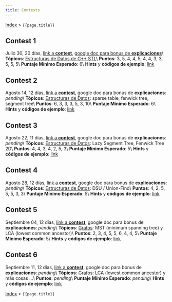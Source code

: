 ```yaml
---
title: Contests
---
```


[Index](index) > ```{{page.title}}```

## Contest 1
Julio 30, 20 días, [link a **contest**](https://vjudge.net/contest/315726), [google doc para bonus de **explicaciones**](https://docs.google.com/document/d/1sXtMsipJnSjBsvmrPrH4DSrVENmn4TAsgdKcJlVp6U8)\\
**Tópicos**: [Estructuras de Datos de C++ STL](resources/data_structures)\\
**Puntos**: 3, 5, 4, 4, 5, 4, 4, 3, 3, 5, 5, 5\\
**Puntaje Mínimo Esperado**: 6\\
**Hints** y **códigos de ejemplo**: [link](hints/contest1)

## Contest 2
Agosto 14, 12 días, [link a **contest**](https://vjudge.net/contest/319831), google doc para bonus de **explicaciones**: _pending_\\
**Tópicos**: [Estructuras de Datos](resources/data_structures): sparse table, fenwick tree, segment tree\\
**Puntos**: 6, 3, 3, 3, 5, 3, 10\\
**Puntaje Mínimo Esperado**: 6\\
**Hints** y **códigos de ejemplo**: [link](hints/contest2)

## Contest 3
Agosto 22, 11 días, [link a **contest**](https://vjudge.net/contest/321522), google doc para bonus de **explicaciones**: _pending_\\
**Tópicos**: [Estructuras de Datos](resources/data_structures): Lazy Segment Tree, Fenwick Tree 2D\\
**Puntos**: 4, 4, 3, 4, 2, 5, 3\\
**Puntaje Mínimo Esperado**: 5\\
**Hints** y **códigos de ejemplo**: [link](hints/contest3)

## Contest 4
Agosto 28, 12 días, [link a **contest**](https://vjudge.net/contest/322871), google doc para bonus de **explicaciones**: _pending_\\
**Tópicos**: [Estructuras de Datos](resources/data_structures): DSU / Union-Find\\
**Puntos**: 4, 2, 5, 5, 5, 3, 3\\
**Puntaje Mínimo Esperado**: 5\\
**Hints** y **códigos de ejemplo**: [link](hints/contest4)

## Contest 5
Septiembre 04, 12 días, [link a **contest**](https://vjudge.net/contest/324233), google doc para bonus de **explicaciones**: _pending_\\
**Tópicos**: [Grafos](resources/graphs): MST (minimum spanning tree) y LCA (lowest common ancestor)\\
**Puntos**: 2, 3, 4, 5, 5, 6, 4, 4, 5\\
**Puntaje Mínimo Esperado**: 5\\
**Hints** y **códigos de ejemplo**: [link](hints/contest5)

## Contest 6
Septiembre 11, 12 días, [link a **contest**](https://vjudge.net/contest/325517), google doc para bonus de **explicaciones**: _pending_\\
**Tópicos**: [Grafos](resources/graphs): LCA (lowest common ancestor) y más cosas ...\\
**Puntos**: _pending_\\
**Puntaje Mínimo Esperado**: _pending_\\
**Hints** y **códigos de ejemplo**: [link](hints/contest6)

[Index](index) > ```{{page.title}}```

